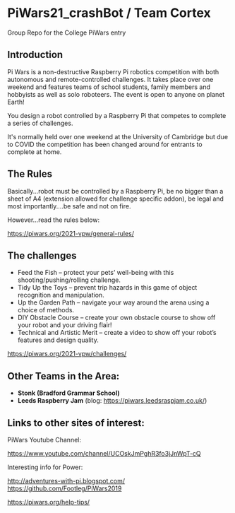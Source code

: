 
# PiWars21_crashBot / Team Cortex


Group Repo for the College PiWars entry

## Introduction

Pi Wars is a non-destructive Raspberry Pi robotics competition with both autonomous and remote-controlled challenges. It takes place over one weekend and features teams of school students, family members and hobbyists as well as solo roboteers. The event is open to anyone on planet Earth! 

You design a robot controlled by a Raspberry Pi that competes to complete a series of challenges.

It's normally held over one weekend at the University of Cambridge but due to COVID the competition has been changed around for entrants to complete at home.

## The Rules

Basically...robot must be controlled by a Raspberry Pi, be no bigger than a sheet of A4 (extension allowed for challenge specific addon), be legal and most importantly....be safe and not on fire.

However...read the rules below:

https://piwars.org/2021-vpw/general-rules/

## The challenges

* Feed the Fish – protect your pets’ well-being with this shooting/pushing/rolling challenge.
* Tidy Up the Toys – prevent trip hazards in this game of object recognition and manipulation.
* Up the Garden Path – navigate your way around the arena using a choice of methods.
* DIY Obstacle Course – create your own obstacle course to show off your robot and your driving flair!
* Technical and Artistic Merit – create a video to show off your robot’s features and design quality.


https://piwars.org/2021-vpw/challenges/

## Other Teams in the Area:

* **Stonk (Bradford Grammar School)**
* **Leeds Raspberry Jam** (blog: https://piwars.leedsraspjam.co.uk/)


## Links to other sites of interest:

PiWars Youtube Channel:

  https://www.youtube.com/channel/UCOskJmPghR3fo3jJnWpT-cQ

Interesting info for Power:

 http://adventures-with-pi.blogspot.com/
 https://github.com/Footleg/PiWars2019

https://piwars.org/help-tips/
